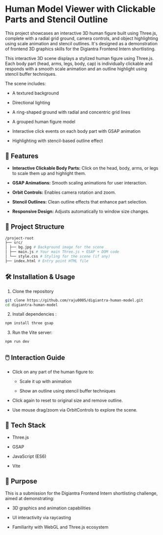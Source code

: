 
# Human Model Viewer with Clickable Parts and Stencil Outline


This project showcases an interactive 3D human figure built using Three.js, complete with a radial grid ground, camera controls, and object highlighting using scale animation and stencil outlines. It's designed as a demonstration of frontend 3D graphics skills for the Digiantra Frontend Intern shortlisting.

This interactive 3D scene displays a stylized human figure using Three.js. Each body part (head, arms, legs, body, cap) is individually clickable and responds with a smooth scale animation and an outline highlight using stencil buffer techniques.

The scene includes:

- A textured background

- Directional lighting

- A ring-shaped ground with radial and concentric grid lines

- A grouped human figure model

- Interactive click events on each body part with GSAP animation

- Highlighting with stencil-based outline effect


## 🧩 Features

- **Interactive Clickable Body Parts:** Click on the head, body, arms, or legs to scale them up and highlight them.

- **GSAP Animations:** Smooth scaling animations for user interaction.

- **Orbit Controls:** Enables camera rotation and zoom.

- **Stencil Outlines:** Clean outline effects that enhance part selection.

- **Responsive Design:** Adjusts automatically to window size changes.


## 📁 Project Structure
```bash 
/project-root
├── src/ 
│ ├── bg.jpg # Background image for the scene 
│ ├── main.js # Your main Three.js + GSAP + DOM code 
│ └── style.css # Styling for the scene (if any) 
├── index.html # Entry point HTML file 
```
## 🛠️ Installation & Usage
1. Clone the repository
```bash
git clone https://github.com/raju0005/digiantra-human-model.git
cd digiantra-human-model
```
2. Install dependencies :

```js 
npm install three gsap
```

3. Run the Vite server:

```js
npm run dev
```
## 🖱️ Interaction Guide
- Click on any part of the human figure to:

   - Scale it up with animation

   - Show an outline using stencil buffer techniques

- Click again to reset to original size and remove outline.

- Use mouse drag/zoom via OrbitControls to explore the scene.
## 🧰 Tech Stack
- Three.js

- GSAP

- JavaScript (ES6)

- Vite
## 🎯 Purpose

This is a submission for the Digiantra Frontend Intern shortlisting challenge, aimed at demonstrating:

- 3D graphics and animation capabilities

- UI interactivity via raycasting

- Familiarity with WebGL and Three.js ecosystem
